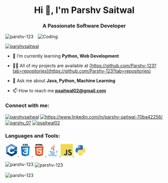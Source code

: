 <h1 align="center">Hi 👋, I'm Parshv Saitwal</h1>
<h3 align="center">A Passionate Software Developer</h3>
<img align="right" alt="Coding" width="400" src="https://camo.githubusercontent.com/2366b34bb903c09617990fb5fff4622f3e941349e846ddb7e73df872a9d21233/68747470733a2f2f63646e2e6472696262626c652e636f6d2f75736572732f3733303730332f73637265656e73686f74732f363538313234332f6176656e746f2e676966">

<p align="left"> <img src="https://komarev.com/ghpvc/?username=parshv-123&label=Profile%20views&color=0e75b6&style=flat" alt="parshv-123" /> </p>

<p align="left"> <a href="https://twitter.com/parshvsaitwal" target="blank"><img src="https://img.shields.io/twitter/follow/parshvsaitwal?logo=twitter&style=for-the-badge" alt="parshvsaitwal" /></a> </p>

- 🌱 I’m currently learning **Python, Web Development**

- 👨‍💻 All of my projects are available at [https://github.com/Parshv-123?tab=repositories](https://github.com/Parshv-123?tab=repositories)

- 💬 Ask me about **Java, Python, Machine Learning**

- 📫 How to reach me **psaitwal02@gmail.com**

<h3 align="left">Connect with me:</h3>
<p align="left">
<a href="https://twitter.com/parshvsaitwal" target="blank"><img align="center" src="https://raw.githubusercontent.com/rahuldkjain/github-profile-readme-generator/master/src/images/icons/Social/twitter.svg" alt="parshvsaitwal" height="30" width="40" /></a>
<a href="https://linkedin.com/in/https://www.linkedin.com/in/parshv-saitwal-70ba42256/" target="blank"><img align="center" src="https://raw.githubusercontent.com/rahuldkjain/github-profile-readme-generator/master/src/images/icons/Social/linked-in-alt.svg" alt="https://www.linkedin.com/in/parshv-saitwal-70ba42256/" height="30" width="40" /></a>
<a href="https://instagram.com/parshv_07" target="blank"><img align="center" src="https://raw.githubusercontent.com/rahuldkjain/github-profile-readme-generator/master/src/images/icons/Social/instagram.svg" alt="parshv_07" height="30" width="40" /></a>
<a href="https://www.hackerrank.com/psaitwal02" target="blank"><img align="center" src="https://raw.githubusercontent.com/rahuldkjain/github-profile-readme-generator/master/src/images/icons/Social/hackerrank.svg" alt="psaitwal02" height="30" width="40" /></a>
</p>

<h3 align="left">Languages and Tools:</h3>
<p align="left"> <a href="https://www.w3schools.com/cpp/" target="_blank" rel="noreferrer"> <img src="https://raw.githubusercontent.com/devicons/devicon/master/icons/cplusplus/cplusplus-original.svg" alt="cplusplus" width="40" height="40"/> </a> <a href="https://www.w3schools.com/css/" target="_blank" rel="noreferrer"> <img src="https://raw.githubusercontent.com/devicons/devicon/master/icons/css3/css3-original-wordmark.svg" alt="css3" width="40" height="40"/> </a> <a href="https://www.w3.org/html/" target="_blank" rel="noreferrer"> <img src="https://raw.githubusercontent.com/devicons/devicon/master/icons/html5/html5-original-wordmark.svg" alt="html5" width="40" height="40"/> </a> <a href="https://www.java.com" target="_blank" rel="noreferrer"> <img src="https://raw.githubusercontent.com/devicons/devicon/master/icons/java/java-original.svg" alt="java" width="40" height="40"/> </a> <a href="https://developer.mozilla.org/en-US/docs/Web/JavaScript" target="_blank" rel="noreferrer"> <img src="https://raw.githubusercontent.com/devicons/devicon/master/icons/javascript/javascript-original.svg" alt="javascript" width="40" height="40"/> </a> <a href="https://www.python.org" target="_blank" rel="noreferrer"> <img src="https://raw.githubusercontent.com/devicons/devicon/master/icons/python/python-original.svg" alt="python" width="40" height="40"/> </a> </p>

<p><img align="left" src="https://github-readme-stats.vercel.app/api/top-langs?username=parshv-123&show_icons=true&locale=en&layout=compact" alt="parshv-123" /></p>

<p>&nbsp;<img align="center" src="https://github-readme-stats.vercel.app/api?username=parshv-123&show_icons=true&locale=en" alt="parshv-123" /></p>

<p><img align="center" src="https://github-readme-streak-stats.herokuapp.com/?user=parshv-123&" alt="parshv-123" /></p>

